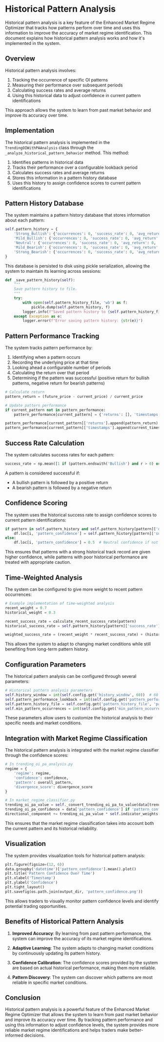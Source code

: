 # Historical Pattern Analysis

Historical pattern analysis is a key feature of the Enhanced Market Regime Optimizer that tracks how patterns perform over time and uses this information to improve the accuracy of market regime identification. This document explains how historical pattern analysis works and how it's implemented in the system.

## Overview

Historical pattern analysis involves:

1. Tracking the occurrence of specific OI patterns
2. Measuring their performance over subsequent periods
3. Calculating success rates and average returns
4. Using this historical data to adjust confidence in current pattern identifications

This approach allows the system to learn from past market behavior and improve its accuracy over time.

## Implementation

The historical pattern analysis is implemented in the `TrendingOIWithPAAnalysis` class through the `_analyze_historical_pattern_behavior` method. This method:

1. Identifies patterns in historical data
2. Tracks their performance over a configurable lookback period
3. Calculates success rates and average returns
4. Stores this information in a pattern history database
5. Uses this history to assign confidence scores to current pattern identifications

## Pattern History Database

The system maintains a pattern history database that stores information about each pattern:

```python
self.pattern_history = {
    'Strong_Bullish': {'occurrences': 0, 'success_rate': 0, 'avg_return': 0, 'avg_duration': 0},
    'Mild_Bullish': {'occurrences': 0, 'success_rate': 0, 'avg_return': 0, 'avg_duration': 0},
    'Neutral': {'occurrences': 0, 'success_rate': 0, 'avg_return': 0, 'avg_duration': 0},
    'Mild_Bearish': {'occurrences': 0, 'success_rate': 0, 'avg_return': 0, 'avg_duration': 0},
    'Strong_Bearish': {'occurrences': 0, 'success_rate': 0, 'avg_return': 0, 'avg_duration': 0}
}
```

This database is persisted to disk using pickle serialization, allowing the system to maintain its learning across sessions:

```python
def _save_pattern_history(self):
    """
    Save pattern history to file.
    """
    try:
        with open(self.pattern_history_file, 'wb') as f:
            pickle.dump(self.pattern_history, f)
        logger.info(f"Saved pattern history to {self.pattern_history_file}")
    except Exception as e:
        logger.error(f"Error saving pattern history: {str(e)}")
```

## Pattern Performance Tracking

The system tracks pattern performance by:

1. Identifying when a pattern occurs
2. Recording the underlying price at that time
3. Looking ahead a configurable number of periods
4. Calculating the return over that period
5. Determining if the pattern was successful (positive return for bullish patterns, negative return for bearish patterns)

```python
# Calculate return
pattern_return = (future_price - current_price) / current_price

# Update pattern performance
if current_pattern not in pattern_performance:
    pattern_performance[current_pattern] = {'returns': [], 'timestamps': []}

pattern_performance[current_pattern]['returns'].append(pattern_return)
pattern_performance[current_pattern]['timestamps'].append(current_timestamp)
```

## Success Rate Calculation

The system calculates success rates for each pattern:

```python
success_rate = np.mean([1 if (pattern.endswith('Bullish') and r > 0) or (pattern.endswith('Bearish') and r < 0) else 0 for r in returns])
```

A pattern is considered successful if:
- A bullish pattern is followed by a positive return
- A bearish pattern is followed by a negative return

## Confidence Scoring

The system uses the historical success rate to assign confidence scores to current pattern identifications:

```python
if pattern in self.pattern_history and self.pattern_history[pattern]['occurrences'] >= self.min_pattern_occurrences:
    df.loc[i, 'pattern_confidence'] = self.pattern_history[pattern]['success_rate']
else:
    df.loc[i, 'pattern_confidence'] = 0.5  # Neutral confidence if not enough data
```

This ensures that patterns with a strong historical track record are given higher confidence, while patterns with poor historical performance are treated with appropriate caution.

## Time-Weighted Analysis

The system can be configured to give more weight to recent pattern occurrences:

```python
# Example implementation of time-weighted analysis
recent_weight = 0.7
historical_weight = 0.3

recent_success_rate = calculate_recent_success_rate(pattern)
historical_success_rate = self.pattern_history[pattern]['success_rate']

weighted_success_rate = (recent_weight * recent_success_rate) + (historical_weight * historical_success_rate)
```

This allows the system to adapt to changing market conditions while still benefiting from long-term pattern history.

## Configuration Parameters

The historical pattern analysis can be configured through several parameters:

```python
# Historical pattern analysis parameters
self.history_window = int(self.config.get('history_window', 60))  # 60 periods for historical analysis
self.pattern_performance_lookback = int(self.config.get('pattern_performance_lookback', 5))  # Look 5 periods ahead for performance
self.pattern_history_file = self.config.get('pattern_history_file', 'pattern_history.pkl')
self.min_pattern_occurrences = int(self.config.get('min_pattern_occurrences', 10))  # Minimum occurrences for reliable stats
```

These parameters allow users to customize the historical analysis to their specific needs and market conditions.

## Integration with Market Regime Classification

The historical pattern analysis is integrated with the market regime classifier through the confidence scores:

```python
# In trending_oi_pa_analysis.py
regime = {
    'regime': regime,
    'confidence': confidence,
    'pattern': overall_pattern,
    'divergence_score': divergence_score
}

# In market_regime_classifier.py
trending_oi_pa_value = self._convert_trending_oi_pa_to_value(data[trending_oi_pa_column])
trending_oi_pa_confidence = data['pattern_confidence'] if 'pattern_confidence' in data.columns else 0.5
directional_component += trending_oi_pa_value * self.indicator_weights['trending_oi_pa'] * trending_oi_pa_confidence
```

This ensures that the market regime classification takes into account both the current pattern and its historical reliability.

## Visualization

The system provides visualization tools for historical pattern analysis:

```python
plt.figure(figsize=(12, 6))
data.groupby('datetime')['pattern_confidence'].mean().plot()
plt.title('Pattern Confidence Over Time')
plt.xlabel('Timestamp')
plt.ylabel('Confidence')
plt.tight_layout()
plt.savefig(os.path.join(output_dir, 'pattern_confidence.png'))
```

This allows traders to visually monitor pattern confidence levels and identify potential trading opportunities.

## Benefits of Historical Pattern Analysis

1. **Improved Accuracy**: By learning from past pattern performance, the system can improve the accuracy of its market regime identifications.

2. **Adaptive Learning**: The system adapts to changing market conditions by continuously updating its pattern history.

3. **Confidence Calibration**: The confidence scores provided by the system are based on actual historical performance, making them more reliable.

4. **Pattern Discovery**: The system can discover which patterns are most reliable in specific market conditions.

## Conclusion

Historical pattern analysis is a powerful feature of the Enhanced Market Regime Optimizer that allows the system to learn from past market behavior and improve its accuracy over time. By tracking pattern performance and using this information to adjust confidence levels, the system provides more reliable market regime identifications and helps traders make better-informed decisions.
